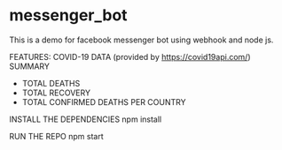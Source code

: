 # messenger_bot

This is a demo for facebook messenger bot using webhook and node js.

FEATURES:
COVID-19 DATA (provided by https://covid19api.com/)
SUMMARY
 - TOTAL DEATHS 
 - TOTAL RECOVERY
 - TOTAL CONFIRMED
DEATHS PER COUNTRY

INSTALL THE DEPENDENCIES
npm install

RUN THE REPO
npm start
